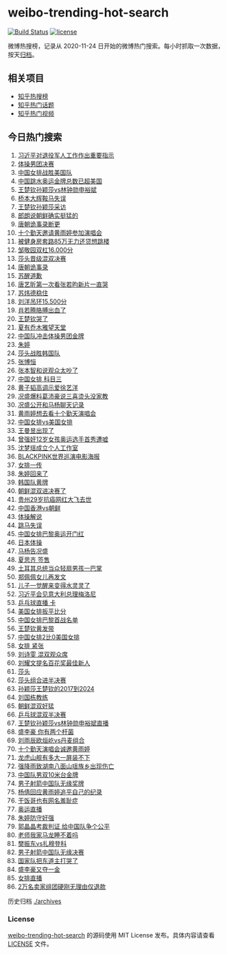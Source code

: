# weibo-trending-hot-search

[![Build Status](https://github.com/justjavac/weibo-trending-hot-search/workflows/ci/badge.svg?branch=master)](https://github.com/justjavac/weibo-trending-hot-search/actions)
[![license](https://img.shields.io/github/license/justjavac/weibo-trending-hot-search)](https://github.com/justjavac/weibo-trending-hot-search/blob/master/LICENSE)

微博热搜榜，记录从 2020-11-24 日开始的微博热门搜索。每小时抓取一次数据，按天[归档](./archives)。

## 相关项目

- [知乎热搜榜](https://github.com/justjavac/zhihu-trending-top-search)
- [知乎热门话题](https://github.com/justjavac/zhihu-trending-hot-questions)
- [知乎热门视频](https://github.com/justjavac/zhihu-trending-hot-video)

## 今日热门搜索

<!-- BEGIN -->
<!-- 最后更新时间 Tue Jul 30 2024 02:10:55 GMT+0800 (China Standard Time) -->

1. [习近平对退役军人工作作出重要指示](https://s.weibo.com//weibo?q=%23%E4%B9%A0%E8%BF%91%E5%B9%B3%E5%AF%B9%E9%80%80%E5%BD%B9%E5%86%9B%E4%BA%BA%E5%B7%A5%E4%BD%9C%E4%BD%9C%E5%87%BA%E9%87%8D%E8%A6%81%E6%8C%87%E7%A4%BA%23&Refer=new_time)
1. [体操男团决赛](https://s.weibo.com//weibo?q=%23%E4%BD%93%E6%93%8D%E7%94%B7%E5%9B%A2%E5%86%B3%E8%B5%9B%23&t=31&band_rank=6&Refer=top)
1. [中国女排战胜美国队](https://s.weibo.com//weibo?q=%E4%B8%AD%E5%9B%BD%E5%A5%B3%E6%8E%92%E6%88%98%E8%83%9C%E7%BE%8E%E5%9B%BD%E9%98%9F&t=31&band_rank=2&Refer=top)
1. [中国跳水奥运金牌总数已超美国](https://s.weibo.com//weibo?q=%23%E4%B8%AD%E5%9B%BD%E8%B7%B3%E6%B0%B4%E5%A5%A5%E8%BF%90%E9%87%91%E7%89%8C%E6%80%BB%E6%95%B0%E5%B7%B2%E8%B6%85%E7%BE%8E%E5%9B%BD%23&t=31&band_rank=3&Refer=top)
1. [王楚钦孙颖莎vs林钟勋申裕斌](https://s.weibo.com//weibo?q=%E7%8E%8B%E6%A5%9A%E9%92%A6%E5%AD%99%E9%A2%96%E8%8E%8Evs%E6%9E%97%E9%92%9F%E5%8B%8B%E7%94%B3%E8%A3%95%E6%96%8C&t=31&band_rank=1&Refer=top)
1. [桥本大辉鞍马失误](https://s.weibo.com//weibo?q=%23%E6%A1%A5%E6%9C%AC%E5%A4%A7%E8%BE%89%E9%9E%8D%E9%A9%AC%E5%A4%B1%E8%AF%AF%23&t=31&band_rank=20&Refer=top)
1. [王楚钦孙颖莎采访](https://s.weibo.com//weibo?q=%E7%8E%8B%E6%A5%9A%E9%92%A6%E5%AD%99%E9%A2%96%E8%8E%8E%E9%87%87%E8%AE%BF&t=31&band_rank=6&Refer=top)
1. [郎朗说朝鲜确实挺猛的](https://s.weibo.com//weibo?q=%23%E9%83%8E%E6%9C%97%E8%AF%B4%E6%9C%9D%E9%B2%9C%E7%A1%AE%E5%AE%9E%E6%8C%BA%E7%8C%9B%E7%9A%84%23&t=31&band_rank=15&Refer=top)
1. [唐朝诡事录断更](https://s.weibo.com//weibo?q=%E5%94%90%E6%9C%9D%E8%AF%A1%E4%BA%8B%E5%BD%95%E6%96%AD%E6%9B%B4&t=31&band_rank=29&Refer=top)
1. [十个勤天邀请黄雨婷参加演唱会](https://s.weibo.com//weibo?q=%E5%8D%81%E4%B8%AA%E5%8B%A4%E5%A4%A9%E9%82%80%E8%AF%B7%E9%BB%84%E9%9B%A8%E5%A9%B7%E5%8F%82%E5%8A%A0%E6%BC%94%E5%94%B1%E4%BC%9A&t=31&band_rank=7&Refer=top)
1. [被健身房套路85万无力还贷想跳楼](https://s.weibo.com//weibo?q=%23%E8%A2%AB%E5%81%A5%E8%BA%AB%E6%88%BF%E5%A5%97%E8%B7%AF85%E4%B8%87%E6%97%A0%E5%8A%9B%E8%BF%98%E8%B4%B7%E6%83%B3%E8%B7%B3%E6%A5%BC%23&t=31&band_rank=34&Refer=top)
1. [邹敬园双杠16.000分](https://s.weibo.com//weibo?q=%23%E9%82%B9%E6%95%AC%E5%9B%AD%E5%8F%8C%E6%9D%A016.000%E5%88%86%23&t=31&band_rank=11&Refer=top)
1. [莎头晋级混双决赛](https://s.weibo.com//weibo?q=%23%E8%8E%8E%E5%A4%B4%E6%99%8B%E7%BA%A7%E6%B7%B7%E5%8F%8C%E5%86%B3%E8%B5%9B%23&t=31&band_rank=2&Refer=top)
1. [唐朝诡事录](https://s.weibo.com//weibo?q=%E5%94%90%E6%9C%9D%E8%AF%A1%E4%BA%8B%E5%BD%95&t=31&band_rank=13&Refer=top)
1. [苏醒道歉](https://s.weibo.com//weibo?q=%23%E8%8B%8F%E9%86%92%E9%81%93%E6%AD%89%23&t=31&band_rank=46&Refer=top)
1. [唐艺昕第一次看张若昀新片一直哭](https://s.weibo.com//weibo?q=%23%E5%94%90%E8%89%BA%E6%98%95%E7%AC%AC%E4%B8%80%E6%AC%A1%E7%9C%8B%E5%BC%A0%E8%8B%A5%E6%98%80%E6%96%B0%E7%89%87%E4%B8%80%E7%9B%B4%E5%93%AD%23&t=31&band_rank=8&Refer=top)
1. [苏炜德稳住](https://s.weibo.com//weibo?q=%E8%8B%8F%E7%82%9C%E5%BE%B7%E7%A8%B3%E4%BD%8F&t=31&band_rank=16&Refer=top)
1. [刘洋吊环15.500分](https://s.weibo.com//weibo?q=%23%E5%88%98%E6%B4%8B%E5%90%8A%E7%8E%AF15.500%E5%88%86%23&t=31&band_rank=28&Refer=top)
1. [肖若腾胳膊出血了](https://s.weibo.com//weibo?q=%E8%82%96%E8%8B%A5%E8%85%BE%E8%83%B3%E8%86%8A%E5%87%BA%E8%A1%80%E4%BA%86&t=31&band_rank=18&Refer=top)
1. [王楚钦哭了](https://s.weibo.com//weibo?q=%E7%8E%8B%E6%A5%9A%E9%92%A6%E5%93%AD%E4%BA%86&t=31&band_rank=19&Refer=top)
1. [夏有乔木雅望天堂](https://s.weibo.com//weibo?q=%E5%A4%8F%E6%9C%89%E4%B9%94%E6%9C%A8%E9%9B%85%E6%9C%9B%E5%A4%A9%E5%A0%82&t=31&band_rank=13&Refer=top)
1. [中国队冲击体操男团金牌](https://s.weibo.com//weibo?q=%23%E4%B8%AD%E5%9B%BD%E9%98%9F%E5%86%B2%E5%87%BB%E4%BD%93%E6%93%8D%E7%94%B7%E5%9B%A2%E9%87%91%E7%89%8C%23&t=31&band_rank=21&Refer=top)
1. [朱婷](https://s.weibo.com//weibo?q=%E6%9C%B1%E5%A9%B7&t=31&band_rank=39&Refer=top)
1. [莎头战胜韩国队](https://s.weibo.com//weibo?q=%23%E8%8E%8E%E5%A4%B4%E6%88%98%E8%83%9C%E9%9F%A9%E5%9B%BD%E9%98%9F%23&t=31&band_rank=5&Refer=top)
1. [张博恒](https://s.weibo.com//weibo?q=%E5%BC%A0%E5%8D%9A%E6%81%92&t=31&band_rank=44&Refer=top)
1. [张本智和说观众太吵了](https://s.weibo.com//weibo?q=%23%E5%BC%A0%E6%9C%AC%E6%99%BA%E5%92%8C%E8%AF%B4%E8%A7%82%E4%BC%97%E5%A4%AA%E5%90%B5%E4%BA%86%23&t=31&band_rank=11&Refer=top)
1. [中国女排 科目三](https://s.weibo.com//weibo?q=%E4%B8%AD%E5%9B%BD%E5%A5%B3%E6%8E%92%20%E7%A7%91%E7%9B%AE%E4%B8%89&t=31&band_rank=26&Refer=top)
1. [黄子韬高调示爱徐艺洋](https://s.weibo.com//weibo?q=%E9%BB%84%E5%AD%90%E9%9F%AC%E9%AB%98%E8%B0%83%E7%A4%BA%E7%88%B1%E5%BE%90%E8%89%BA%E6%B4%8B&t=31&band_rank=24&Refer=top)
1. [况盛爆料葛沛豪说三喜烫头没家教](https://s.weibo.com//weibo?q=%23%E5%86%B5%E7%9B%9B%E7%88%86%E6%96%99%E8%91%9B%E6%B2%9B%E8%B1%AA%E8%AF%B4%E4%B8%89%E5%96%9C%E7%83%AB%E5%A4%B4%E6%B2%A1%E5%AE%B6%E6%95%99%23&t=31&band_rank=9&Refer=top)
1. [况盛公开和马杨聊天记录](https://s.weibo.com//weibo?q=%23%E5%86%B5%E7%9B%9B%E5%85%AC%E5%BC%80%E5%92%8C%E9%A9%AC%E6%9D%A8%E8%81%8A%E5%A4%A9%E8%AE%B0%E5%BD%95%23&t=31&band_rank=14&Refer=top)
1. [黄雨婷想去看十个勤天演唱会](https://s.weibo.com//weibo?q=%23%E9%BB%84%E9%9B%A8%E5%A9%B7%E6%83%B3%E5%8E%BB%E7%9C%8B%E5%8D%81%E4%B8%AA%E5%8B%A4%E5%A4%A9%E6%BC%94%E5%94%B1%E4%BC%9A%23&t=31&band_rank=20&Refer=top)
1. [中国女排vs美国女排](https://s.weibo.com//weibo?q=%23%E4%B8%AD%E5%9B%BD%E5%A5%B3%E6%8E%92vs%E7%BE%8E%E5%9B%BD%E5%A5%B3%E6%8E%92%23&t=31&band_rank=4&Refer=top)
1. [王曼昱出现了](https://s.weibo.com//weibo?q=%E7%8E%8B%E6%9B%BC%E6%98%B1%E5%87%BA%E7%8E%B0%E4%BA%86&t=31&band_rank=21&Refer=top)
1. [曾强奸12岁女孩奥运选手首秀遭嘘](https://s.weibo.com//weibo?q=%23%E6%9B%BE%E5%BC%BA%E5%A5%B812%E5%B2%81%E5%A5%B3%E5%AD%A9%E5%A5%A5%E8%BF%90%E9%80%89%E6%89%8B%E9%A6%96%E7%A7%80%E9%81%AD%E5%98%98%23&t=31&band_rank=18&Refer=top)
1. [沈梦瑶成立个人工作室](https://s.weibo.com//weibo?q=%23%E6%B2%88%E6%A2%A6%E7%91%B6%E6%88%90%E7%AB%8B%E4%B8%AA%E4%BA%BA%E5%B7%A5%E4%BD%9C%E5%AE%A4%23&t=31&band_rank=18&Refer=top)
1. [BLACKPINK世界巡演电影海报](https://s.weibo.com//weibo?q=%23BLACKPINK%E4%B8%96%E7%95%8C%E5%B7%A1%E6%BC%94%E7%94%B5%E5%BD%B1%E6%B5%B7%E6%8A%A5%23&t=31&band_rank=28&Refer=top)
1. [女排一传](https://s.weibo.com//weibo?q=%E5%A5%B3%E6%8E%92%E4%B8%80%E4%BC%A0&t=31&band_rank=7&Refer=top)
1. [朱婷回来了](https://s.weibo.com//weibo?q=%E6%9C%B1%E5%A9%B7%E5%9B%9E%E6%9D%A5%E4%BA%86&t=31&band_rank=37&Refer=top)
1. [韩国队黄牌](https://s.weibo.com//weibo?q=%23%E9%9F%A9%E5%9B%BD%E9%98%9F%E9%BB%84%E7%89%8C%23&t=31&band_rank=24&Refer=top)
1. [朝鲜混双进决赛了](https://s.weibo.com//weibo?q=%23%E6%9C%9D%E9%B2%9C%E6%B7%B7%E5%8F%8C%E8%BF%9B%E5%86%B3%E8%B5%9B%E4%BA%86%23&t=31&band_rank=5&Refer=top)
1. [贵州29岁抗癌网红大飞去世](https://s.weibo.com//weibo?q=%23%E8%B4%B5%E5%B7%9E29%E5%B2%81%E6%8A%97%E7%99%8C%E7%BD%91%E7%BA%A2%E5%A4%A7%E9%A3%9E%E5%8E%BB%E4%B8%96%23&t=31&band_rank=30&Refer=top)
1. [中国香港vs朝鲜](https://s.weibo.com//weibo?q=%23%E4%B8%AD%E5%9B%BD%E9%A6%99%E6%B8%AFvs%E6%9C%9D%E9%B2%9C%23&t=31&band_rank=2&Refer=top)
1. [体操解说](https://s.weibo.com//weibo?q=%E4%BD%93%E6%93%8D%E8%A7%A3%E8%AF%B4&t=31&band_rank=42&Refer=top)
1. [跳马失误](https://s.weibo.com//weibo?q=%E8%B7%B3%E9%A9%AC%E5%A4%B1%E8%AF%AF&t=31&band_rank=43&Refer=top)
1. [中国女排巴黎奥运开门红](https://s.weibo.com//weibo?q=%23%E4%B8%AD%E5%9B%BD%E5%A5%B3%E6%8E%92%E5%B7%B4%E9%BB%8E%E5%A5%A5%E8%BF%90%E5%BC%80%E9%97%A8%E7%BA%A2%23&t=31&band_rank=44&Refer=top)
1. [日本体操](https://s.weibo.com//weibo?q=%E6%97%A5%E6%9C%AC%E4%BD%93%E6%93%8D&t=31&band_rank=45&Refer=top)
1. [马杨告况盛](https://s.weibo.com//weibo?q=%23%E9%A9%AC%E6%9D%A8%E5%91%8A%E5%86%B5%E7%9B%9B%23&t=31&band_rank=35&Refer=top)
1. [夏思齐 签售](https://s.weibo.com//weibo?q=%E5%A4%8F%E6%80%9D%E9%BD%90%20%E7%AD%BE%E5%94%AE&t=31&band_rank=48&Refer=top)
1. [土耳其总统当众轻扇男孩一巴掌](https://s.weibo.com//weibo?q=%23%E5%9C%9F%E8%80%B3%E5%85%B6%E6%80%BB%E7%BB%9F%E5%BD%93%E4%BC%97%E8%BD%BB%E6%89%87%E7%94%B7%E5%AD%A9%E4%B8%80%E5%B7%B4%E6%8E%8C%23&t=31&band_rank=48&Refer=top)
1. [郑佩佩女儿再发文](https://s.weibo.com//weibo?q=%23%E9%83%91%E4%BD%A9%E4%BD%A9%E5%A5%B3%E5%84%BF%E5%86%8D%E5%8F%91%E6%96%87%23&t=31&band_rank=49&Refer=top)
1. [儿子一觉醒来变得水灵灵了](https://s.weibo.com//weibo?q=%E5%84%BF%E5%AD%90%E4%B8%80%E8%A7%89%E9%86%92%E6%9D%A5%E5%8F%98%E5%BE%97%E6%B0%B4%E7%81%B5%E7%81%B5%E4%BA%86&t=31&band_rank=33&Refer=top)
1. [习近平会见意大利总理梅洛尼](https://s.weibo.com//weibo?q=%23%E4%B9%A0%E8%BF%91%E5%B9%B3%E4%BC%9A%E8%A7%81%E6%84%8F%E5%A4%A7%E5%88%A9%E6%80%BB%E7%90%86%E6%A2%85%E6%B4%9B%E5%B0%BC%23&Refer=new_time)
1. [乒乓球直播 卡](https://s.weibo.com//weibo?q=%E4%B9%92%E4%B9%93%E7%90%83%E7%9B%B4%E6%92%AD%20%E5%8D%A1&t=31&band_rank=3&Refer=top)
1. [美国女排扳平比分](https://s.weibo.com//weibo?q=%23%E7%BE%8E%E5%9B%BD%E5%A5%B3%E6%8E%92%E6%89%B3%E5%B9%B3%E6%AF%94%E5%88%86%23&t=31&band_rank=17&Refer=top)
1. [中国女排巴黎首战名单](https://s.weibo.com//weibo?q=%23%E4%B8%AD%E5%9B%BD%E5%A5%B3%E6%8E%92%E5%B7%B4%E9%BB%8E%E9%A6%96%E6%88%98%E5%90%8D%E5%8D%95%23&t=31&band_rank=17&Refer=top)
1. [王楚钦黄发带](https://s.weibo.com//weibo?q=%23%E7%8E%8B%E6%A5%9A%E9%92%A6%E9%BB%84%E5%8F%91%E5%B8%A6%23&t=31&band_rank=38&Refer=top)
1. [中国女排2比0美国女排](https://s.weibo.com//weibo?q=%23%E4%B8%AD%E5%9B%BD%E5%A5%B3%E6%8E%922%E6%AF%940%E7%BE%8E%E5%9B%BD%E5%A5%B3%E6%8E%92%23&t=31&band_rank=26&Refer=top)
1. [女排 紧张](https://s.weibo.com//weibo?q=%E5%A5%B3%E6%8E%92%20%E7%B4%A7%E5%BC%A0&t=31&band_rank=27&Refer=top)
1. [刘诗雯 混双观众席](https://s.weibo.com//weibo?q=%E5%88%98%E8%AF%97%E9%9B%AF%20%E6%B7%B7%E5%8F%8C%E8%A7%82%E4%BC%97%E5%B8%AD&t=31&band_rank=31&Refer=top)
1. [刘耀文提名百花奖最佳新人](https://s.weibo.com//weibo?q=%E5%88%98%E8%80%80%E6%96%87%E6%8F%90%E5%90%8D%E7%99%BE%E8%8A%B1%E5%A5%96%E6%9C%80%E4%BD%B3%E6%96%B0%E4%BA%BA&t=31&band_rank=49&Refer=top)
1. [莎头](https://s.weibo.com//weibo?q=%E8%8E%8E%E5%A4%B4&t=31&band_rank=36&Refer=top)
1. [莎头组合进半决赛](https://s.weibo.com//weibo?q=%23%E8%8E%8E%E5%A4%B4%E7%BB%84%E5%90%88%E8%BF%9B%E5%8D%8A%E5%86%B3%E8%B5%9B%23&t=31&band_rank=23&Refer=top)
1. [孙颖莎王楚钦的2017到2024](https://s.weibo.com//weibo?q=%23%E5%AD%99%E9%A2%96%E8%8E%8E%E7%8E%8B%E6%A5%9A%E9%92%A6%E7%9A%842017%E5%88%B02024%23&t=31&band_rank=38&Refer=top)
1. [刘国栋教练](https://s.weibo.com//weibo?q=%E5%88%98%E5%9B%BD%E6%A0%8B%E6%95%99%E7%BB%83&t=31&band_rank=36&Refer=top)
1. [朝鲜混双好猛](https://s.weibo.com//weibo?q=%23%E6%9C%9D%E9%B2%9C%E6%B7%B7%E5%8F%8C%E5%A5%BD%E7%8C%9B%23&t=31&band_rank=16&Refer=top)
1. [乒乓球混双半决赛](https://s.weibo.com//weibo?q=%23%E4%B9%92%E4%B9%93%E7%90%83%E6%B7%B7%E5%8F%8C%E5%8D%8A%E5%86%B3%E8%B5%9B%23&t=31&band_rank=11&Refer=top)
1. [王楚钦孙颖莎vs林钟勋申裕斌直播](https://s.weibo.com//weibo?q=%E7%8E%8B%E6%A5%9A%E9%92%A6%E5%AD%99%E9%A2%96%E8%8E%8Evs%E6%9E%97%E9%92%9F%E5%8B%8B%E7%94%B3%E8%A3%95%E6%96%8C%E7%9B%B4%E6%92%AD&t=31&band_rank=43&Refer=top)
1. [盛李豪 你有两个杆菌](https://s.weibo.com//weibo?q=%E7%9B%9B%E6%9D%8E%E8%B1%AA%20%E4%BD%A0%E6%9C%89%E4%B8%A4%E4%B8%AA%E6%9D%86%E8%8F%8C&t=31&band_rank=12&Refer=top)
1. [刘雨辰欧烜屹vs丹麦组合](https://s.weibo.com//weibo?q=%23%E5%88%98%E9%9B%A8%E8%BE%B0%E6%AC%A7%E7%83%9C%E5%B1%B9vs%E4%B8%B9%E9%BA%A6%E7%BB%84%E5%90%88%23&t=31&band_rank=19&Refer=top)
1. [十个勤天演唱会诚邀黄雨婷](https://s.weibo.com//weibo?q=%23%E5%8D%81%E4%B8%AA%E5%8B%A4%E5%A4%A9%E6%BC%94%E5%94%B1%E4%BC%9A%E8%AF%9A%E9%82%80%E9%BB%84%E9%9B%A8%E5%A9%B7%23&t=31&band_rank=47&Refer=top)
1. [龙虎山舰有多大一屏装不下](https://s.weibo.com//weibo?q=%23%E9%BE%99%E8%99%8E%E5%B1%B1%E8%88%B0%E6%9C%89%E5%A4%9A%E5%A4%A7%E4%B8%80%E5%B1%8F%E8%A3%85%E4%B8%8D%E4%B8%8B%23&t=31&band_rank=50&Refer=top)
1. [强降雨致湖南八面山瑶族乡出现伤亡](https://s.weibo.com//weibo?q=%23%E5%BC%BA%E9%99%8D%E9%9B%A8%E8%87%B4%E6%B9%96%E5%8D%97%E5%85%AB%E9%9D%A2%E5%B1%B1%E7%91%B6%E6%97%8F%E4%B9%A1%E5%87%BA%E7%8E%B0%E4%BC%A4%E4%BA%A1%23&t=31&band_rank=10&Refer=top)
1. [中国队男双10米台金牌](https://s.weibo.com//weibo?q=%23%E4%B8%AD%E5%9B%BD%E9%98%9F%E7%94%B7%E5%8F%8C10%E7%B1%B3%E5%8F%B0%E9%87%91%E7%89%8C%23&t=31&band_rank=22&Refer=top)
1. [男子射箭中国队无缘奖牌](https://s.weibo.com//weibo?q=%23%E7%94%B7%E5%AD%90%E5%B0%84%E7%AE%AD%E4%B8%AD%E5%9B%BD%E9%98%9F%E6%97%A0%E7%BC%98%E5%A5%96%E7%89%8C%23&t=31&band_rank=25&Refer=top)
1. [杨倩回应黄雨婷追平自己的纪录](https://s.weibo.com//weibo?q=%23%E6%9D%A8%E5%80%A9%E5%9B%9E%E5%BA%94%E9%BB%84%E9%9B%A8%E5%A9%B7%E8%BF%BD%E5%B9%B3%E8%87%AA%E5%B7%B1%E7%9A%84%E7%BA%AA%E5%BD%95%23&t=31&band_rank=26&Refer=top)
1. [干饭哥也有网名羞耻症](https://s.weibo.com//weibo?q=%23%E5%B9%B2%E9%A5%AD%E5%93%A5%E4%B9%9F%E6%9C%89%E7%BD%91%E5%90%8D%E7%BE%9E%E8%80%BB%E7%97%87%23&t=31&band_rank=27&Refer=top)
1. [奥运直播](https://s.weibo.com//weibo?q=%E5%A5%A5%E8%BF%90%E7%9B%B4%E6%92%AD&t=31&band_rank=31&Refer=top)
1. [朱婷防守好强](https://s.weibo.com//weibo?q=%23%E6%9C%B1%E5%A9%B7%E9%98%B2%E5%AE%88%E5%A5%BD%E5%BC%BA%23&t=31&band_rank=32&Refer=top)
1. [郭晶晶考裁判证 给中国队争个公平](https://s.weibo.com//weibo?q=%E9%83%AD%E6%99%B6%E6%99%B6%E8%80%83%E8%A3%81%E5%88%A4%E8%AF%81%20%E7%BB%99%E4%B8%AD%E5%9B%BD%E9%98%9F%E4%BA%89%E4%B8%AA%E5%85%AC%E5%B9%B3&t=31&band_rank=37&Refer=top)
1. [老师我家马龙睡不着吗](https://s.weibo.com//weibo?q=%E8%80%81%E5%B8%88%E6%88%91%E5%AE%B6%E9%A9%AC%E9%BE%99%E7%9D%A1%E4%B8%8D%E7%9D%80%E5%90%97&t=31&band_rank=40&Refer=top)
1. [樊振东vs扎穆登科](https://s.weibo.com//weibo?q=%23%E6%A8%8A%E6%8C%AF%E4%B8%9Cvs%E6%89%8E%E7%A9%86%E7%99%BB%E7%A7%91%23&t=31&band_rank=41&Refer=top)
1. [男子射箭中国队无缘决赛](https://s.weibo.com//weibo?q=%23%E7%94%B7%E5%AD%90%E5%B0%84%E7%AE%AD%E4%B8%AD%E5%9B%BD%E9%98%9F%E6%97%A0%E7%BC%98%E5%86%B3%E8%B5%9B%23&t=31&band_rank=42&Refer=top)
1. [国家队把东道主打哭了](https://s.weibo.com//weibo?q=%23%E5%9B%BD%E5%AE%B6%E9%98%9F%E6%8A%8A%E4%B8%9C%E9%81%93%E4%B8%BB%E6%89%93%E5%93%AD%E4%BA%86%23&t=31&band_rank=43&Refer=top)
1. [盛李豪又夺一金](https://s.weibo.com//weibo?q=%23%E7%9B%9B%E6%9D%8E%E8%B1%AA%E5%8F%88%E5%A4%BA%E4%B8%80%E9%87%91%23&t=31&band_rank=44&Refer=top)
1. [女排直播](https://s.weibo.com//weibo?q=%E5%A5%B3%E6%8E%92%E7%9B%B4%E6%92%AD&t=31&band_rank=45&Refer=top)
1. [2万名卖家组团硬刚无理由仅退款](https://s.weibo.com//weibo?q=%232%E4%B8%87%E5%90%8D%E5%8D%96%E5%AE%B6%E7%BB%84%E5%9B%A2%E7%A1%AC%E5%88%9A%E6%97%A0%E7%90%86%E7%94%B1%E4%BB%85%E9%80%80%E6%AC%BE%23&t=31&band_rank=50&Refer=top)

<!-- END -->

历史归档 [./archives](./archives)

### License

[weibo-trending-hot-search](https://github.com/justjavac/weibo-trending-hot-search) 的源码使用 MIT License
发布。具体内容请查看 [LICENSE](./LICENSE) 文件。
